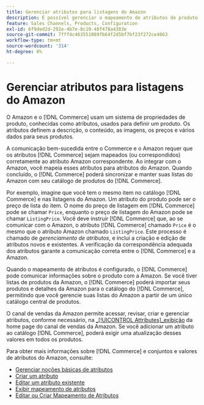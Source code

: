 ```yaml
---
title: Gerenciar atributos para listagens do Amazon
description: É possível gerenciar o mapeamento de atributos de produto do Commerce para os atributos do Amazon para garantir informações precisas do produto entre os sistemas.
feature: Sales Channels, Products, Configuration
exl-id: 6f9ded2d-292e-4b7e-8c10-48f478a4383e
source-git-commit: 7fff4c463551089fb64f2d5bf7bf23f272ce4663
workflow-type: tm+mt
source-wordcount: '314'
ht-degree: 0%

---
```


# Gerenciar atributos para listagens do Amazon

O Amazon e o [!DNL Commerce] usam um sistema de propriedades de produto, conhecidas como atributos, usados para definir um produto. Os atributos definem a descrição, o conteúdo, as imagens, os preços e vários dados para seus produtos.

A comunicação bem-sucedida entre o Commerce e o Amazon requer que os atributos [!DNL Commerce] sejam mapeados (ou correspondidos) corretamente ao atributo Amazon correspondente. Ao integrar com o Amazon, você mapeia esses atributos para atributos do Amazon. Quando concluído, o [!DNL Commerce] poderá sincronizar e manter suas listas do Amazon com seu catálogo de produtos do [!DNL Commerce].

Por exemplo, imagine que você tem o mesmo item no catálogo [!DNL Commerce] e nas listagens do Amazon. Um atributo do produto pode ser o preço de lista do item. O nome do preço de listagem em [!DNL Commerce] pode se chamar `Price`, enquanto o preço de listagem do Amazon pode se chamar `ListingPrice`. Você deve instruir [!DNL Commerce] que, ao se comunicar com o Amazon, o atributo [!DNL Commerce] chamado `Price` é o mesmo que o atributo Amazon chamado `ListingPrice`. Este processo é chamado de _gerenciamento de atributos_, e inclui a criação e edição de atributos novos e existentes. A verificação da correspondência adequada dos atributos garante a comunicação correta entre o [!DNL Commerce] e a Amazon.

Quando o mapeamento de atributos é configurado, o [!DNL Commerce] pode comunicar informações sobre o produto com a Amazon. Se você tiver listas de produtos da Amazon, o [!DNL Commerce] poderá importar seus produtos e detalhes da Amazon para o catálogo do [!DNL Commerce], permitindo que você gerencie suas listas do Amazon a partir de um único catálogo central de produtos.

O canal de vendas da Amazon permite acessar, revisar, criar e gerenciar atributos, conforme necessário, na [_[!UICONTROL Attributes]_exibição](./attributes-view.md) da home page do canal de vendas da Amazon. Se você adicionar um atributo ao catálogo [!DNL Commerce], poderá exigir uma atualização desses valores em todos os produtos.

Para obter mais informações sobre [!DNL Commerce] e conjuntos e valores de atributos do Amazon, consulte:

- [Gerenciar noções básicas de atributos](https://experienceleague.adobe.com/docs/commerce-admin/catalog/product-attributes/product-attributes.html)
- [Criar um atributo](./creating-attributes.md#create-an-attribute)
- [Editar um atributo existente](./creating-attributes.md#edit-an-attribute)
- [Exibir mapeamento de atributos](./amazon-matching-attributes-values.md)
- [Editar ou Criar Mapeamento de Atributos](./amazon-manually-update-incomplete-listing.md)
